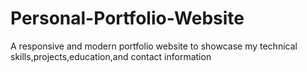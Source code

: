 # Personal-Portfolio-Website
A responsive and modern portfolio website to showcase my technical skills,projects,education,and contact information
